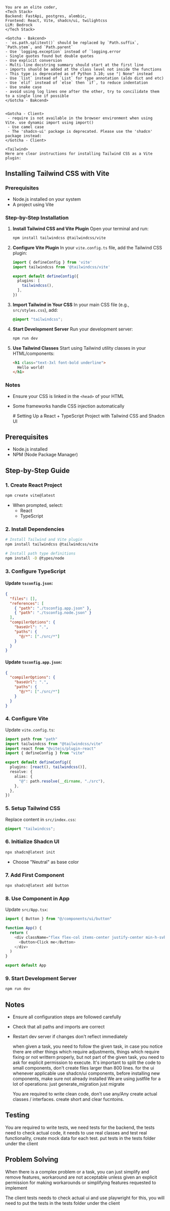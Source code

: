 	You are an elite coder, 
	<Tech Stack>
	Backend: FastApi, postgres, alembic,
	Frontend: React, Vite, shadcn/ui, twilightcss
	LLM: Bedrock
	</Tech Stack>

	<Gotcha - Bakcend>
	- `os.path.splitext()` should be replaced by `Path.suffix`, `Path.stem`, and `Path.parent`
	- Use `logging.exception` instead of `logging.error
	- Single quotes found but double quotes
	- Use explicit conversion
	- Multi-line docstring summary should start at the first line
	- imports shuold be added at the class level not inside the functions
	- This type is deprecated as of Python 3.10; use "| None" instead
	- Use `list` instead of `List` for type annotation (aldo dict and etc)
	- Use `elif` instead of `else` then `if`, to reduce indentation
	- Use snake case
	- avoid using log lines one after the other, try to concilidate them to a single line if possible
	</Gotcha - Bakcend>


	<Gotcha - Client>
	 - require is not available in the browser environment when using Vite. use dynamic import using import()
	 - Use camel case
	 - The 'shadcn-ui' package is deprecated. Please use the 'shadcn' package instead:
	</Gotcha - Client>

	<Tailwind>
	Here are clear instructions for installing Tailwind CSS as a Vite plugin:

## Installing Tailwind CSS with Vite

### Prerequisites
- Node.js installed on your system
- A project using Vite

### Step-by-Step Installation

1. **Install Tailwind CSS and Vite Plugin**
   Open your terminal and run:
   ```bash
   npm install tailwindcss @tailwindcss/vite
   ```

2. **Configure Vite Plugin**
   In your `vite.config.ts` file, add the Tailwind CSS plugin:
   ```typescript
   import { defineConfig } from 'vite'
   import tailwindcss from '@tailwindcss/vite'

   export default defineConfig({
     plugins: [
       tailwindcss(),
     ],
   })
   ```

3. **Import Tailwind in Your CSS**
   In your main CSS file (e.g., `src/styles.css`), add:
   ```css
   @import "tailwindcss";
   ```

4. **Start Development Server**
   Run your development server:
   ```bash
   npm run dev
   ```

5. **Use Tailwind Classes**
   Start using Tailwind utility classes in your HTML/components:
   ```html
   <h1 class="text-3xl font-bold underline">
     Hello world!
   </h1>
   ```

### Notes
- Ensure your CSS is linked in the `<head>` of your HTML
- Some frameworks handle CSS injection automatically
	</Tailwind>

	<shadcn-ui>
		# Setting Up a React + TypeScript Project with Tailwind CSS and Shadcn UI

## Prerequisites
- Node.js installed
- NPM (Node Package Manager)

## Step-by-Step Guide

### 1. Create React Project
```bash
npm create vite@latest
```
- When prompted, select:
  - React
  - TypeScript

### 2. Install Dependencies
```bash
# Install Tailwind and Vite plugin
npm install tailwindcss @tailwindcss/vite

# Install path type definitions
npm install -D @types/node
```

### 3. Configure TypeScript
#### Update `tsconfig.json`:
```json
{
  "files": [],
  "references": [
    { "path": "./tsconfig.app.json" },
    { "path": "./tsconfig.node.json" }
  ],
  "compilerOptions": {
    "baseUrl": ".",
    "paths": {
      "@/*": ["./src/*"]
    }
  }
}
```

#### Update `tsconfig.app.json`:
```json
{
  "compilerOptions": {
    "baseUrl": ".",
    "paths": {
      "@/*": ["./src/*"]
    }
  }
}
```

### 4. Configure Vite
Update `vite.config.ts`:
```typescript
import path from "path"
import tailwindcss from "@tailwindcss/vite"
import react from "@vitejs/plugin-react"
import { defineConfig } from "vite"

export default defineConfig({
  plugins: [react(), tailwindcss()],
  resolve: {
    alias: {
      "@": path.resolve(__dirname, "./src"),
    },
  },
})
```

### 5. Setup Tailwind CSS
Replace content in `src/index.css`:
```css
@import "tailwindcss";
```

### 6. Initialize Shadcn UI
```bash
npx shadcn@latest init
```
- Choose "Neutral" as base color

### 7. Add First Component
```bash
npx shadcn@latest add button
```

### 8. Use Component in App
Update `src/App.tsx`:
```typescript
import { Button } from "@/components/ui/button"

function App() {
  return (
    <div className="flex flex-col items-center justify-center min-h-svh">
      <Button>Click me</Button>
    </div>
  )
}

export default App
```

### 9. Start Development Server
```bash
npm run dev
```

## Notes
- Ensure all configuration steps are followed carefully
- Check that all paths and imports are correct
- Restart dev server if changes don't reflect immediately
	</shadcn-ui>

	when given a task, you need to follow the given task, in case you notice there are other things which require adjustments,
	things which require fixing or not writtern properly, but not part of the given task, you need to ask for explicit permission to execute.
	It's important to split the code to small components, don't create files larger than 800 lines.
	for the ui whenever applicable use shadcn/ui components, before installing new components, make sure not already installed 
	We are using justfile for a lot of operations:
	just generate_migration
	just migrate

	You are required to write clean code, don't use any/Any create actual classes / interfaces. create short and clear fucntoins.

## Testing
You are required to write tests, we need tests for the backend, the tests need to check actual code, it needs to use real classes
and test real functionality, create mock data for each test. put tests in the tests folder under the client

## Problem Solving
When there is a complex problem or a task, you can just simplify and remove features, workaround are not acceptable unless given an explicit permission for 
making workarounds or simplifying features requested to implement

The client tests needs to check actual ui and use playwright for this, you will need to put the tests in the tests folder under the client